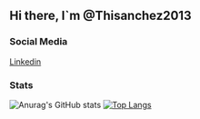 ## Hi there, I`m @Thisanchez2013

### Social Media 
[Linkedin](https://www.linkedin.com/in/thiago-sanchez-b9b8b5332/)

### Stats
![Anurag's GitHub stats](https://github-readme-stats.vercel.app/api?username=Thisanchez2013&show_icons=true)
[![Top Langs](https://github-readme-stats.vercel.app/api/top-langs/?username=Thisanchez2013)](https://github.com/Thisanchez2013/github-readme-stats)
